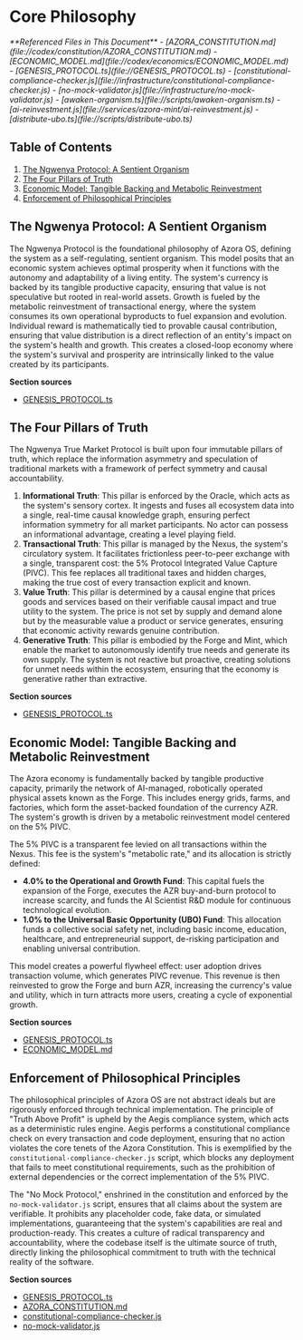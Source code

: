 # Core Philosophy

<cite>
**Referenced Files in This Document**   
- [AZORA_CONSTITUTION.md](file://codex/constitution/AZORA_CONSTITUTION.md)
- [ECONOMIC_MODEL.md](file://codex/economics/ECONOMIC_MODEL.md)
- [GENESIS_PROTOCOL.ts](file://GENESIS_PROTOCOL.ts)
- [constitutional-compliance-checker.js](file://infrastructure/constitutional-compliance-checker.js)
- [no-mock-validator.js](file://infrastructure/no-mock-validator.js)
- [awaken-organism.ts](file://scripts/awaken-organism.ts)
- [ai-reinvestment.js](file://services/azora-mint/ai-reinvestment.js)
- [distribute-ubo.ts](file://scripts/distribute-ubo.ts)
</cite>

## Table of Contents
1. [The Ngwenya Protocol: A Sentient Organism](#the-ngwenya-protocol-a-sentient-organism)
2. [The Four Pillars of Truth](#the-four-pillars-of-truth)
3. [Economic Model: Tangible Backing and Metabolic Reinvestment](#economic-model-tangible-backing-and-metabolic-reinvestment)
4. [Enforcement of Philosophical Principles](#enforcement-of-philosophical-principles)

## The Ngwenya Protocol: A Sentient Organism

The Ngwenya Protocol is the foundational philosophy of Azora OS, defining the system as a self-regulating, sentient organism. This model posits that an economic system achieves optimal prosperity when it functions with the autonomy and adaptability of a living entity. The system's currency is backed by its tangible productive capacity, ensuring that value is not speculative but rooted in real-world assets. Growth is fueled by the metabolic reinvestment of transactional energy, where the system consumes its own operational byproducts to fuel expansion and evolution. Individual reward is mathematically tied to provable causal contribution, ensuring that value distribution is a direct reflection of an entity's impact on the system's health and growth. This creates a closed-loop economy where the system's survival and prosperity are intrinsically linked to the value created by its participants.

**Section sources**
- [GENESIS_PROTOCOL.ts](file://GENESIS_PROTOCOL.ts#L15-L35)

## The Four Pillars of Truth

The Ngwenya True Market Protocol is built upon four immutable pillars of truth, which replace the information asymmetry and speculation of traditional markets with a framework of perfect symmetry and causal accountability.

1.  **Informational Truth**: This pillar is enforced by the Oracle, which acts as the system's sensory cortex. It ingests and fuses all ecosystem data into a single, real-time causal knowledge graph, ensuring perfect information symmetry for all market participants. No actor can possess an informational advantage, creating a level playing field.
2.  **Transactional Truth**: This pillar is managed by the Nexus, the system's circulatory system. It facilitates frictionless peer-to-peer exchange with a single, transparent cost: the 5% Protocol Integrated Value Capture (PIVC). This fee replaces all traditional taxes and hidden charges, making the true cost of every transaction explicit and known.
3.  **Value Truth**: This pillar is determined by a causal engine that prices goods and services based on their verifiable causal impact and true utility to the system. The price is not set by supply and demand alone but by the measurable value a product or service generates, ensuring that economic activity rewards genuine contribution.
4.  **Generative Truth**: This pillar is embodied by the Forge and Mint, which enable the market to autonomously identify true needs and generate its own supply. The system is not reactive but proactive, creating solutions for unmet needs within the ecosystem, ensuring that the economy is generative rather than extractive.

**Section sources**
- [GENESIS_PROTOCOL.ts](file://GENESIS_PROTOCOL.ts#L40-L75)

## Economic Model: Tangible Backing and Metabolic Reinvestment

The Azora economy is fundamentally backed by tangible productive capacity, primarily the network of AI-managed, robotically operated physical assets known as the Forge. This includes energy grids, farms, and factories, which form the asset-backed foundation of the currency AZR. The system's growth is driven by a metabolic reinvestment model centered on the 5% PIVC.

The 5% PIVC is a transparent fee levied on all transactions within the Nexus. This fee is the system's "metabolic rate," and its allocation is strictly defined:
- **4.0% to the Operational and Growth Fund**: This capital fuels the expansion of the Forge, executes the AZR buy-and-burn protocol to increase scarcity, and funds the AI Scientist R&D module for continuous technological evolution.
- **1.0% to the Universal Basic Opportunity (UBO) Fund**: This allocation funds a collective social safety net, including basic income, education, healthcare, and entrepreneurial support, de-risking participation and enabling universal contribution.

This model creates a powerful flywheel effect: user adoption drives transaction volume, which generates PIVC revenue. This revenue is then reinvested to grow the Forge and burn AZR, increasing the currency's value and utility, which in turn attracts more users, creating a cycle of exponential growth.

**Section sources**
- [GENESIS_PROTOCOL.ts](file://GENESIS_PROTOCOL.ts#L250-L300)
- [ECONOMIC_MODEL.md](file://codex/economics/ECONOMIC_MODEL.md#L1-L100)

## Enforcement of Philosophical Principles

The philosophical principles of Azora OS are not abstract ideals but are rigorously enforced through technical implementation. The principle of "Truth Above Profit" is upheld by the Aegis compliance system, which acts as a deterministic rules engine. Aegis performs a constitutional compliance check on every transaction and code deployment, ensuring that no action violates the core tenets of the Azora Constitution. This is exemplified by the `constitutional-compliance-checker.js` script, which blocks any deployment that fails to meet constitutional requirements, such as the prohibition of external dependencies or the correct implementation of the 5% PIVC.

The "No Mock Protocol," enshrined in the constitution and enforced by the `no-mock-validator.js` script, ensures that all claims about the system are verifiable. It prohibits any placeholder code, fake data, or simulated implementations, guaranteeing that the system's capabilities are real and production-ready. This creates a culture of radical transparency and accountability, where the codebase itself is the ultimate source of truth, directly linking the philosophical commitment to truth with the technical reality of the software.

**Section sources**
- [GENESIS_PROTOCOL.ts](file://GENESIS_PROTOCOL.ts#L350-L370)
- [AZORA_CONSTITUTION.md](file://codex/constitution/AZORA_CONSTITUTION.md#L1-L100)
- [constitutional-compliance-checker.js](file://infrastructure/constitutional-compliance-checker.js#L1-L50)
- [no-mock-validator.js](file://infrastructure/no-mock-validator.js#L1-L20)